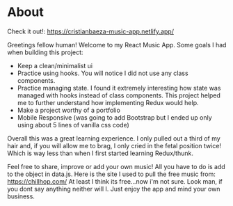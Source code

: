 # About

Check it out!: https://cristianbaeza-music-app.netlify.app/

Greetings fellow human! Welcome to my React Music App. Some goals I had when building this project: 

- Keep a clean/minimalist ui
- Practice using hooks. You will notice I did not use any class components. 
- Practice managing state. I found it extremely interesting how state was managed with hooks instead of class components. This project helped me to further understand how implementing Redux would help. 
- Make a project worthy of a portfolio
- Mobile Responsive (was going to add Bootstrap but I ended up only using about 5 lines of vanilla css code)

Overall this was a great learning experience. I only pulled out a third of my hair and, if you will allow me to brag, I only cried in the fetal position twice! Which is way less than when I first started learning Redux/thunk. 

Feel free to share, improve or add your own music! All you have to do is add to the object in data.js. Here is the site I used to pull the free music from: https://chillhop.com/
At least I think its free...now i'm not sure. Look man, if you dont say anything neither will I. Just enjoy the app and mind your own business. 






